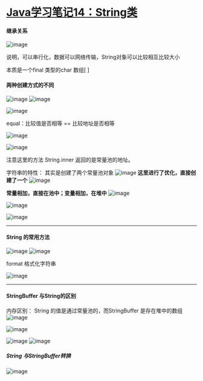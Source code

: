 # [Java学习笔记14：String类](https://github.com/QiYongchuan/MyGitBlog/issues/90)

#### 继承关系

![image](https://github.com/QiYongchuan/MyGitBlog/assets/105039020/e055865d-2ff8-41c3-913d-94e306bccefc)

说明，可以串行化，数据可以网络传输，String对象可以比较相互比较大小

本质是一个final 类型的char 数组[ ]

#### 两种创建方式的不同

![image](https://github.com/QiYongchuan/MyGitBlog/assets/105039020/a3c9bad4-cc97-467c-857c-71503730df20)
![image](https://github.com/QiYongchuan/MyGitBlog/assets/105039020/e83681d6-5375-464f-b0b3-e209d74b4e6c)

![image](https://github.com/QiYongchuan/MyGitBlog/assets/105039020/3eb29267-14f1-48bf-8164-a21075de270c)


equal：比较值是否相等
== 比较地址是否相等

![image](https://github.com/QiYongchuan/MyGitBlog/assets/105039020/5ddfe772-2ddb-43c8-a547-e255d137d145)

![image](https://github.com/QiYongchuan/MyGitBlog/assets/105039020/af2873b3-9dfb-4866-87ab-6aa4fcf2c7c0)

注意这里的方法  String.inner  返回的是常量池的地址。


字符串的特性：
其实是创建了两个常量池对象
![image](https://github.com/QiYongchuan/MyGitBlog/assets/105039020/6054a501-9ab8-48c9-97f4-cd859ede7f2c)
**这里进行了优化，直接创建了一个**
![image](https://github.com/QiYongchuan/MyGitBlog/assets/105039020/d4028aae-1885-404e-b5e7-12aaf6a6c2ac)

**常量相加，直接在池中；变量相加，在堆中**
![image](https://github.com/QiYongchuan/MyGitBlog/assets/105039020/c1d47706-1087-450b-b000-9e3f6b3d40ab)

![image](https://github.com/QiYongchuan/MyGitBlog/assets/105039020/b4170a28-8027-4108-a04a-91c0e23da88c)


![image](https://github.com/QiYongchuan/MyGitBlog/assets/105039020/f89beb90-7214-4501-8393-776355aae8c9)




---

#### String 的常用方法

![image](https://github.com/QiYongchuan/MyGitBlog/assets/105039020/d665c5b5-364c-4ce1-8448-132acc4bdc2e)
![image](https://github.com/QiYongchuan/MyGitBlog/assets/105039020/d80d89ca-0869-44cf-8f99-27df55ca273b)


format 格式化字符串

![image](https://github.com/QiYongchuan/MyGitBlog/assets/105039020/586edf6f-a43e-49c7-aad1-da0c7694b5e0)


---

#### StringBuffer 与String的区别


内存区别：
String 的值是通过常量池的，而StringBuffer 是存在堆中的数组
![image](https://github.com/QiYongchuan/MyGitBlog/assets/105039020/624bd8da-de8c-4c14-b250-0e27ea27ee00)

![image](https://github.com/QiYongchuan/MyGitBlog/assets/105039020/e25b98be-5428-48a9-97ef-c06ce60ad5a5)


![image](https://github.com/QiYongchuan/MyGitBlog/assets/105039020/abf76d85-0268-43d2-a773-680f5fea4cab)
![image](https://github.com/QiYongchuan/MyGitBlog/assets/105039020/0328d148-d65a-4698-abad-7acbbc988457)

##### String 与StringBuffer转换
![image](https://github.com/QiYongchuan/MyGitBlog/assets/105039020/0871cedf-1454-4a44-8d7b-2e3b683688c7)
